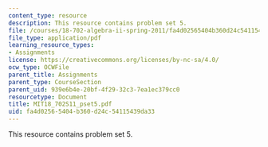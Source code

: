 ```yaml
---
content_type: resource
description: This resource contains problem set 5.
file: /courses/18-702-algebra-ii-spring-2011/fa4d02565404b360d24c54115439da33_MIT18_702S11_pset5.pdf
file_type: application/pdf
learning_resource_types:
- Assignments
license: https://creativecommons.org/licenses/by-nc-sa/4.0/
ocw_type: OCWFile
parent_title: Assignments
parent_type: CourseSection
parent_uid: 939e6b4e-20bf-4f29-32c3-7ea1ec379cc0
resourcetype: Document
title: MIT18_702S11_pset5.pdf
uid: fa4d0256-5404-b360-d24c-54115439da33
---
```

This resource contains problem set 5.